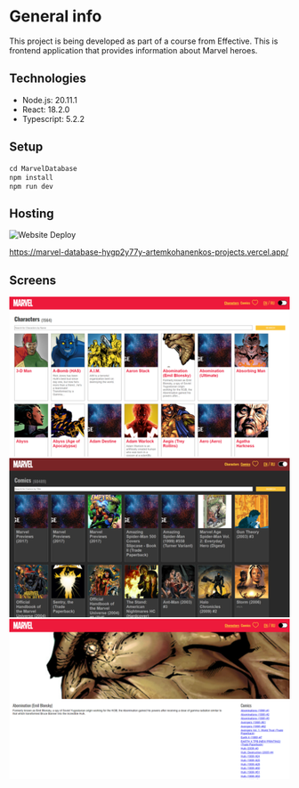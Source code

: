 # General info

This project is being developed as part of a course from Effective.
This is frontend application that provides information about Marvel heroes.

## Technologies

- Node.js: 20.11.1
- React: 18.2.0
- Typescript: 5.2.2

## Setup

```
cd MarvelDatabase
npm install
npm run dev
```

## Hosting
![Website Deploy](https://deploy-badge.vercel.app/?url=https://marvel-database-hygp2y77y-artemkohanenkos-projects.vercel.app/&name=website)

https://marvel-database-hygp2y77y-artemkohanenkos-projects.vercel.app/


## Screens

<img src="sreens\1.png" width="600">

<img src="sreens\2.png" width="600">

<img src="sreens\3.png" width="600">